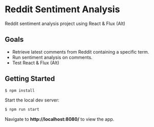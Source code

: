 # Reddit Sentiment Analysis
Reddit sentiment analysis project using React &amp; Flux (Alt)

## Goals

- Retrieve latest comments from Reddit containing a specific term.
- Run sentiment analysis on comments.
- Test React & Flux (Alt)

## Getting Started

```sh
$ npm install
```

Start the local dev server:

```sh
$ npm run start
```
Navigate to **http://localhost:8080/** to view the app.
